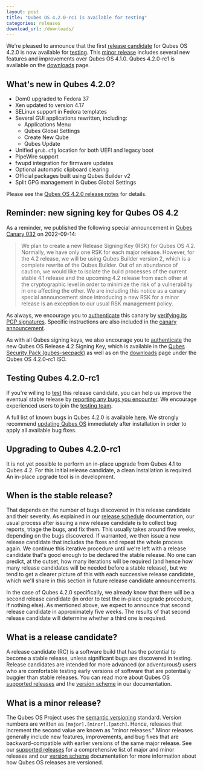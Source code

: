 ```yaml
---
layout: post
title: "Qubes OS 4.2.0-rc1 is available for testing"
categories: releases
download_url: /downloads/
---
```


We're pleased to announce that the first [release candidate](#what-is-a-release-candidate) for Qubes OS 4.2.0 is now available for [testing](/doc/testing/). This [minor release](#what-is-a-minor-release) includes several new features and improvements over Qubes OS 4.1.0. Qubes 4.2.0-rc1 is available on the [downloads](/downloads/) page.


## What's new in Qubes 4.2.0?

- Dom0 upgraded to Fedora 37
- Xen updated to version 4.17
- SELinux support in Fedora templates
- Several GUI applications rewritten, including:
  - Applications Menu
  - Qubes Global Settings
  - Create New Qube
  - Qubes Update
- Unified `grub.cfg` location for both UEFI and legacy boot
- PipeWire support
- fwupd integration for firmware updates
- Optional automatic clipboard clearing
- Official packages built using Qubes Builder v2
- Split GPG management in Qubes Global Settings

Please see the [Qubes OS 4.2.0 release notes](/doc/releases/4.2/release-notes/) for details.

## Reminder: new signing key for Qubes OS 4.2

As a reminder, we published the following special announcement in [Qubes Canary 032](/news/2022/09/14/canary-032/) on 2022-09-14:

> We plan to create a new Release Signing Key (RSK) for Qubes OS 4.2. Normally, we have only one RSK for each major release. However, for the 4.2 release, we will be using Qubes Builder version 2, which is a complete rewrite of the Qubes Builder. Out of an abundance of caution, we would like to isolate the build processes of the current stable 4.1 release and the upcoming 4.2 release from each other at the cryptographic level in order to minimize the risk of a vulnerability in one affecting the other. We are including this notice as a canary special announcement since introducing a new RSK for a minor release is an exception to our usual RSK management policy.

As always, we encourage you to [authenticate](/security/pack/#how-to-obtain-and-authenticate) this canary by [verifying its PGP signatures](/security/verifying-signatures/). Specific instructions are also included in the [canary announcement](/news/2022/09/14/canary-032/).

As with all Qubes signing keys, we also encourage you to [authenticate](/security/verifying-signatures/#how-to-import-and-authenticate-release-signing-keys) the new Qubes OS Release 4.2 Signing Key, which is available in the [Qubes Security Pack (qubes-secpack)](/security/pack/) as well as on the [downloads](/downloads/) page under the Qubes OS 4.2.0-rc1 ISO.

## Testing Qubes 4.2.0-rc1

If you're willing to [test](/doc/testing/) this release candidate, you can help us improve the eventual stable release by [reporting any bugs you encounter](/doc/issue-tracking/). We encourage experienced users to join the [testing team](https://forum.qubes-os.org/t/joining-the-testing-team/5190).

A full list of known bugs in Qubes 4.2.0 is available [here](https://github.com/QubesOS/qubes-issues/issues?q=is%3Aopen+is%3Aissue+milestone%3A%22Release+4.2%22+label%3A%22T%3A+bug%22). We strongly recommend [updating Qubes OS](/doc/how-to-update/) immediately after installation in order to apply all available bug fixes.

## Upgrading to Qubes 4.2.0-rc1

It is not yet possible to perform an in-place upgrade from Qubes 4.1 to Qubes 4.2. For this initial release candidate, a clean installation is required. An in-place upgrade tool is in development.

## When is the stable release?

That depends on the number of bugs discovered in this release candidate and their severity. As explained in our [release schedule](/doc/version-scheme/#release-schedule) documentation, our usual process after issuing a new release candidate is to collect bug reports, triage the bugs, and fix them. This usually takes around five weeks, depending on the bugs discovered. If warranted, we then issue a new release candidate that includes the fixes and repeat the whole process again. We continue this iterative procedure until we're left with a release candidate that's good enough to be declared the stable release. No one can predict, at the outset, how many iterations will be required (and hence how many release candidates will be needed before a stable release), but we tend to get a clearer picture of this with each successive release candidate, which we'll share in this section in future release candidate announcements.

In the case of Qubes 4.2.0 specifically, we already know that there will be a second release candidate (in order to test the in-place upgrade procedure, if nothing else). As mentioned above, we expect to announce that second release candidate in approximately five weeks. The results of that second release candidate will determine whether a third one is required.

## What is a release candidate?

A release candidate (RC) is a software build that has the potential to become a stable release, unless significant bugs are discovered in testing. Release candidates are intended for more advanced (or adventurous!) users who are comfortable testing early versions of software that are potentially buggier than stable releases. You can read more about Qubes OS [supported releases](/doc/supported-releases/) and the [version scheme](/doc/version-scheme/) in our documentation.

## What is a minor release?

The Qubes OS Project uses the [semantic versioning](https://semver.org/) standard. Version numbers are written as `[major].[minor].[patch]`. Hence, releases that increment the second value are known as "minor releases." Minor releases generally include new features, improvements, and bug fixes that are backward-compatible with earlier versions of the same major release. See our [supported releases](/doc/supported-releases/) for a comprehensive list of major and minor releases and our [version scheme](/doc/version-scheme/) documentation for more information about how Qubes OS releases are versioned.
